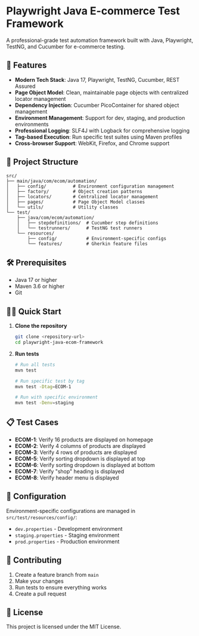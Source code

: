 # Playwright Java E-commerce Test Framework

A professional-grade test automation framework built with Java, Playwright, TestNG, and Cucumber for e-commerce testing.

## 🚀 Features

- **Modern Tech Stack**: Java 17, Playwright, TestNG, Cucumber, REST Assured
- **Page Object Model**: Clean, maintainable page objects with centralized locator management
- **Dependency Injection**: Cucumber PicoContainer for shared object management
- **Environment Management**: Support for dev, staging, and production environments
- **Professional Logging**: SLF4J with Logback for comprehensive logging
- **Tag-based Execution**: Run specific test suites using Maven profiles
- **Cross-browser Support**: WebKit, Firefox, and Chrome support

## 📁 Project Structure

```
src/
├── main/java/com/ecom/automation/
│   ├── config/          # Environment configuration management
│   ├── factory/         # Object creation patterns
│   ├── locators/        # Centralized locator management
│   ├── pages/           # Page Object Model classes
│   └── utils/           # Utility classes
└── test/
    ├── java/com/ecom/automation/
    │   ├── stepdefinitions/  # Cucumber step definitions
    │   └── testrunners/      # TestNG test runners
    └── resources/
        ├── config/           # Environment-specific configs
        └── features/         # Gherkin feature files
```

## 🛠️ Prerequisites

- Java 17 or higher
- Maven 3.6 or higher
- Git

## 🏃‍♂️ Quick Start

1. **Clone the repository**
   ```bash
   git clone <repository-url>
   cd playwright-java-ecom-framework
   ```

2. **Run tests**
   ```bash
   # Run all tests
   mvn test
   
   # Run specific test by tag
   mvn test -Dtag=ECOM-1
   
   # Run with specific environment
   mvn test -Denv=staging
   ```

## 📋 Test Cases

- **ECOM-1**: Verify 16 products are displayed on homepage
- **ECOM-2**: Verify 4 columns of products are displayed
- **ECOM-3**: Verify 4 rows of products are displayed
- **ECOM-5**: Verify sorting dropdown is displayed at top
- **ECOM-6**: Verify sorting dropdown is displayed at bottom
- **ECOM-7**: Verify "shop" heading is displayed
- **ECOM-8**: Verify header menu is displayed

## 🔧 Configuration

Environment-specific configurations are managed in `src/test/resources/config/`:
- `dev.properties` - Development environment
- `staging.properties` - Staging environment  
- `prod.properties` - Production environment

## 📝 Contributing

1. Create a feature branch from `main`
2. Make your changes
3. Run tests to ensure everything works
4. Create a pull request

## 📄 License

This project is licensed under the MIT License.
